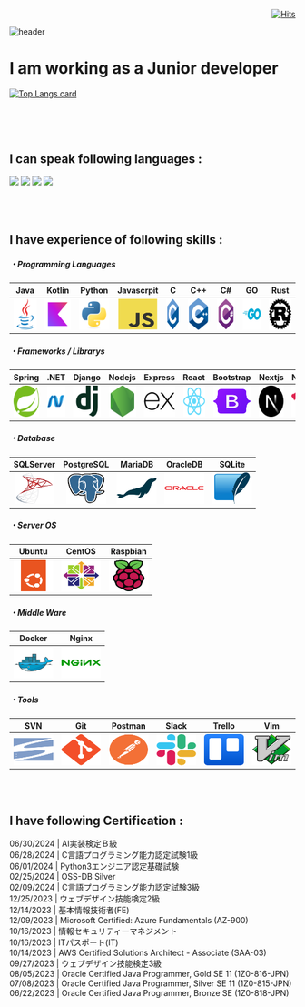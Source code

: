 <!-- Header -->
<div align=right>
  
[![Hits](https://hits.seeyoufarm.com/api/count/incr/badge.svg?url=https%3A%2F%2Fgithub.com%2FLiS2Lim%2F&count_bg=%2379C83D&title_bg=%23555555&icon=&icon_color=%23E7E7E7&title=hits&edge_flat=false)](https://hits.seeyoufarm.com)

</div>

![header](https://capsule-render.vercel.app/api?type=slice&color=gradient&text=Eunchong,&nbsp;LIM)

<h1 > I am working as a Junior developer </h1>

<!-- Chart Display -->
<div align=left>

  <!--[![Top Langs](https://github-readme-stats.vercel.app/api/top-langs?username=LiS2Lim&layout=pie)](https://github.com/anuraghazra/github-readme-stats)-->
  [![Top Langs card](https://github-readme-stats.vercel.app/api/top-langs/?username=LiS2Lim&card_width=550&show_icons=true&theme=radical)](https://github.com/LiS2Lim)
  
</div></br></br></br>

<!-- Languages -->  
<div>
<h2> I can speak following languages :</h2>
  <img src="https://img.shields.io/badge/Korean(Native)-007396?style=for-the-badge&logo=Korean&logoColor=white">
  <img src="https://img.shields.io/badge/Japanese(Fluency)-007396?style=for-the-badge&logo=Japanese&logoColor=white">
  <img src="https://img.shields.io/badge/English(Daily Conversation)-007396?style=for-the-badge&logo=English&logoColor=white">
  <img src="https://img.shields.io/badge/Chinese(Beginner)-007396?style=for-the-badge&logo=Chinese&logoColor=white">
</div></br></br></br>

<!-- Skills -->
<div>
  <h2> I have experience of following skills :</h2>
  <h5> ・Programming Languages </h5>
  
| Java | Kotlin | Python | Javascrpit | C | C++ | C# | GO | Rust |
|:----:|:------:|:------:|:--:|:-:|:---:|:--:|:--:|:----:|
| <img src="https://github.com/devicons/devicon/blob/master/icons/java/java-original.svg" title="Java"  alt="Java" width="70" height="55"/>  | <img src="https://github.com/devicons/devicon/blob/master/icons/kotlin/kotlin-original.svg" title="Kotlin"  alt="Kotlin" width="70" height="55"/>  | <img src="https://github.com/devicons/devicon/blob/master/icons/python/python-original.svg" title="Python"  alt="Python" width="70" height="55"/>  | <img src="https://github.com/devicons/devicon/blob/master/icons/javascript/javascript-original.svg" title="JavaScript" alt="JavaScript" width="70" height="55"/>  | <img src="https://github.com/devicons/devicon/blob/master/icons/c/c-original.svg" title="C"  alt="C" width="70" height="55"/>  | <img src="https://github.com/devicons/devicon/blob/master/icons/cplusplus/cplusplus-original.svg" title="C++" alt="C++" width="70" height="55"/>  | <img src="https://github.com/devicons/devicon/blob/master/icons/csharp/csharp-original.svg" title="C#" alt="C#" width="70" height="55"/>  | <img src="https://github.com/devicons/devicon/blob/master/icons/go/go-original-wordmark.svg" title="Go" alt="Go" width="70" height="55"/>  | <img src="https://github.com/devicons/devicon/blob/master/icons/rust/rust-original.svg" title="Rust" alt="Rust" width="70" height="55"/>  | 

  <h5> ・Frameworks / Librarys </h5>

| Spring | .NET | Django | Nodejs | Express | React | Bootstrap | Nextjs | Nestjs |
|:------:|:----:|:------:|:------:|:-----:|:---------:|:------:|:------:|:-------:|
| <img src="https://github.com/devicons/devicon/blob/master/icons/spring/spring-original.svg" title="Spring"  alt="Spring" width="70" height="55"/>  | <img src="https://github.com/devicons/devicon/blob/master/icons/dot-net/dot-net-original.svg" title=".NET"  alt=".NET" width="70" height="55"/>  |  <img src="https://github.com/devicons/devicon/blob/master/icons/django/django-plain.svg" title="Django"  alt="Django" width="70" height="55"/>  | <img src="https://github.com/devicons/devicon/blob/master/icons/nodejs/nodejs-original.svg" title="Nodejs"  alt="Nodejs" width="70" height="55"/>  | <img src="https://github.com/devicons/devicon/blob/master/icons/express/express-original.svg" title="Express"  alt="Express" width="70" height="55"/>  | <img src="https://github.com/devicons/devicon/blob/master/icons/react/react-original.svg" title="React"  alt="React" width="70" height="55"/>  |  <img src="https://github.com/devicons/devicon/blob/master/icons/bootstrap/bootstrap-original.svg" title="Bootstrap"  alt="Bootstrap" width="70" height="55"/>  |   <img src="https://github.com/devicons/devicon/blob/master/icons/nextjs/nextjs-original.svg" title="Nextjs"  alt="Nextjs" width="70" height="55"/>  | <img src="https://github.com/devicons/devicon/blob/master/icons/nestjs/nestjs-original.svg" title="Nestjs"  alt="Nestjs" width="70" height="55"/>  |

  
  <h5> ・Database</h5>

| SQLServer | PostgreSQL | MariaDB | OracleDB | SQLite |
|:---------:|:----------:|:-------:|:--------:|:------:|
| <img src="https://github.com/devicons/devicon/blob/master/icons/microsoftsqlserver/microsoftsqlserver-original.svg" title="SQLServer"  alt="SQLServer" width="70" height="55"/>  |  <img src="https://github.com/devicons/devicon/blob/master/icons/postgresql/postgresql-original.svg" title="PostgreSQL"  alt="PostgreSQL" width="70" height="55"/>  |  <img src="https://github.com/devicons/devicon/blob/master/icons/mariadb/mariadb-original.svg" title="MariaDB"  alt="MariaDB" width="70" height="55"/>  | <img src="https://github.com/devicons/devicon/blob/master/icons/oracle/oracle-original.svg" title="OracleDB"  alt="OracleDB" width="70" height="55"/>  |  <img src="https://github.com/devicons/devicon/blob/master/icons/sqlite/sqlite-original.svg" title="SQLite"  alt="SQLite" width="70" height="55"/>  | 

  
  <h5> ・Server OS</h5>

| Ubuntu | CentOS | Raspbian |
|:------:|:------:|:--------:|
| <img src="https://github.com/devicons/devicon/blob/master/icons/ubuntu/ubuntu-original.svg" title="Ubuntu"  alt="Ubuntu" width="70" height="55"/>  | <img src="https://github.com/devicons/devicon/blob/master/icons/centos/centos-original.svg" title="CentOS"  alt="CentOS" width="70" height="55"/> | <img src="https://github.com/devicons/devicon/blob/master/icons/raspberrypi/raspberrypi-original.svg" title="Raspbian"  alt="Raspbian" width="70" height="55"/> |


  <h5> ・Middle Ware </h5>

| Docker | Nginx |
|:------:|:-----:|
| <img src="https://github.com/devicons/devicon/blob/master/icons/docker/docker-original.svg" title="Docker"  alt="Docker" width="70" height="55"/>  |  <img src="https://github.com/devicons/devicon/blob/master/icons/nginx/nginx-original.svg" title="Nginx"  alt="Nginx" width="70" height="55"/>  |

  <h5> ・Tools </h5>

| SVN | Git | Postman | Slack | Trello | Vim | 
|:---:|:---:|:-------:|:-----:|:------:|:---:|
| <img src="https://github.com/devicons/devicon/blob/master/icons/subversion/subversion-original.svg" title="SVN"  alt="SVN" width="70" height="55"/>  | <img src="https://github.com/devicons/devicon/blob/master/icons/git/git-original.svg" title="Git"  alt="Git" width="70" height="55"/>  | <img src="https://github.com/devicons/devicon/blob/master/icons/postman/postman-original.svg" title="Postman"  alt="Postman" width="70" height="55"/>  | <img src="https://github.com/devicons/devicon/blob/master/icons/slack/slack-original.svg" title="Slack"  alt="Slack" width="70" height="55"/>  | <img src="https://github.com/devicons/devicon/blob/master/icons/trello/trello-original.svg" title="Trello"  alt="Trello" width="70" height="55"/>  | <img src="https://github.com/devicons/devicon/blob/master/icons/vim/vim-original.svg" title="Vim"  alt="Vim" width="70" height="55"/>  |
  
  
</div></br></br>

<!-- Certifications -->  
<div>
  <h2> I have following Certification :</h2>
  <div> 06/30/2024 | AI実装検定Ｂ級 </div>
  <div> 06/28/2024 | C言語プログラミング能力認定試験1級 </div>
  <div> 06/01/2024 | Python3エンジニア認定基礎試験 </div>
  <div> 02/25/2024 | OSS-DB Silver </div>
  <div> 02/09/2024 | C言語プログラミング能力認定試験3級 </div>
  <div> 12/25/2023 | ウェブデザイン技能検定2級 </div>
  <div> 12/14/2023 | 基本情報技術者(FE) </div>
  <div> 12/09/2023 | Microsoft Certified: Azure Fundamentals (AZ-900) </div>
  <div> 10/16/2023 | 情報セキュリティーマネジメント </div>
  <div> 10/16/2023 | ITパスポート(IT) </div>
  <div> 10/14/2023 | AWS Certified Solutions Architect - Associate (SAA-03) </div>
  <div> 09/27/2023 | ウェブデザイン技能検定3級 </div>
  <div> 08/05/2023 | Oracle Certified Java Programmer, Gold SE 11 (1Z0-816-JPN) </div>
  <div> 07/08/2023 | Oracle Certified Java Programmer, Silver SE 11 (1Z0-815-JPN) </div>
  <div> 06/22/2023 | Oracle Certified Java Programmer, Bronze SE (1Z0-818-JPN) </div>
</div>
